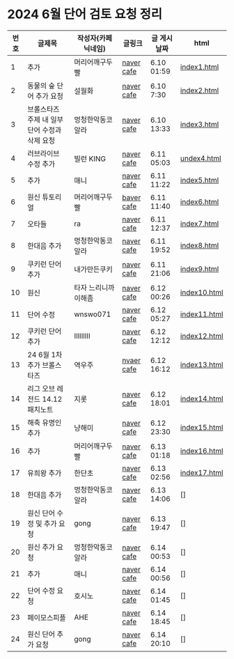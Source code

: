 <h1>2024 6월 단어 검토 요청 정리</h1>

| 번호 | 글제목 | 작성자(카페 닉네임) | 글링크 | 글 게시 날짜 | html |
|----|----|----|----|----|----|
| 1 | 추가 | 머리어깨구두빨 | [naver cafe](https://cafe.naver.com/kkutukorea/126023) | 6.10 01:59 | [index1.html](https://github.com/hafskjfha/kkuko_danchu/blob/main/2024%20Jun/html/index1.html) |
| 2 | 동물의 숲 단어 추가 요청 | 설월화 | [naver cafe](https://cafe.naver.com/kkutukorea/126029) | 6.10 7:30 | [index2.html](https://github.com/hafskjfha/kkuko_danchu/blob/main/2024%20Jun/html/index2.html) |
| 3 | 브롤스타즈 주제 내 일부 단어 수정과 삭제 요청 | 멍청한악동코알라 | [naver cafe](https://cafe.naver.com/kkutukorea/126031) | 6.10 13:33 | [index3.html](https://github.com/hafskjfha/kkuko_danchu/blob/main/2024%20Jun/html/index3.html)
| 4 | 러브라이브 수정 추가 | 빌런 KING | [naver cafe](https://cafe.naver.com/kkutukorea/126039) | 6.11 05:03 | [undex4.html](https://github.com/hafskjfha/kkuko_danchu/blob/main/2024%20Jun/html/index5.html) |
| 5 | 추가 | 매니 | [naver cafe](https://cafe.naver.com/kkutukorea/126040?tc=shared_link) | 6.11 11:22 | [index5.html](https://github.com/hafskjfha/kkuko_danchu/blob/main/2024%20Jun/html/index5.html) |
| 6 | 원신 튜토리얼 | 머리어깨구두빨 | [baver cafe](https://cafe.naver.com/kkutukorea/126041) | 6.11 11:40 | [index6.html](https://github.com/hafskjfha/kkuko_danchu/blob/main/2024%20Jun/html/index6.html) |
| 7 | 오타들 | ra | [naver cafe](https://cafe.naver.com/kkutukorea/126042) | 6.11 12:37 | [index7.html](https://github.com/hafskjfha/kkuko_danchu/blob/main/2024%20Jun/html/index7.html) |
| 8 | 한대음 추가 | 멍청한악동코알라 | [naver cafe](https://cafe.naver.com/kkutukorea/126044) | 6.11 19:52 | [index8.html](https://github.com/hafskjfha/kkuko_danchu/blob/main/2024%20Jun/html/index8.html) | 
| 9 | 쿠키런 단어 추가 | 내가만든쿠키 | [naver cafe](https://cafe.naver.com/kkutukorea/126045) | 6.11 21:06 | [index9.html](https://github.com/hafskjfha/kkuko_danchu/blob/main/2024%20Jun/html/index9.html) |
| 10 | 원신 | 타자 느리니까 이해좀 | [naver cafe](https://cafe.naver.com/kkutukorea/126049) | 6.12 00:26 | [index10.html](https://github.com/hafskjfha/kkuko_danchu/blob/main/2024%20Jun/html/index10.html) |
| 11 | 단어 수정 | wnswo071 | [naver cafe](https://cafe.naver.com/kkutukorea/126052) | 6.12 05:27 | [index11.html](https://github.com/hafskjfha/kkuko_danchu/blob/main/2024%20Jun/html/index11.html) |
| 12 | 쿠키런 단어추가 | IIIllllII | [naver cafe](https://cafe.naver.com/kkutukorea/126053) | 6.12 12:12 | [index12.html](https://github.com/hafskjfha/kkuko_danchu/blob/main/2024%20Jun/html/index12.html) | 
| 13 | 24 6월 1차 추가 브롤스타즈 | 역우주 |  [nvaer cafe](https://cafe.naver.com/kkutukorea/126054) | 6.12 16:12 | [index13.html](https://github.com/hafskjfha/kkuko_danchu/blob/main/2024%20Jun/html/index13.html)
| 14 | 리그 오브 레전드 14.12 패치노트 | 지롯 | [naver cafe](https://cafe.naver.com/kkutukorea/126055) | 6.12 18:01 | [index14.html](https://github.com/hafskjfha/kkuko_danchu/blob/main/2024%20Jun/html/index14.html) |
| 15 | 해축 유명인 추가 | 냥해미 | [naver cafe](https://cafe.naver.com/kkutukorea/126057) | 6.12 23:30 | [index15.html](https://github.com/hafskjfha/kkuko_danchu/blob/main/2024%20Jun/html/index15.html) |
| 16 | 추가 | 머리어깨구두빨 | [naver cafe](https://cafe.naver.com/kkutukorea/126059) | 6.13 01:18 | [index16.html](https://github.com/hafskjfha/kkuko_danchu/blob/main/2024%20Jun/html/index16.html) |
| 17 | 유희왕 추가 | 한단초 | [naver cafe](https://cafe.naver.com/kkutukorea/126060) | 6.13 02:56 | [index17.html](https://github.com/hafskjfha/kkuko_danchu/blob/main/2024%20Jun/html/index17.html) | 
| 18 | 한대음 추가 | 멍청한악동코알라 | [naver cafe](https://cafe.naver.com/kkutukorea/126062) | 6.13 14:06 | [] |
| 19 | 원신 단어 수정 및 추가 요청 | gong | [naver cafe](https://cafe.naver.com/kkutukorea/126066) | 6.13 19:47 | [] |
| 20 | 원신 추가 요청 | 멍청한악동코알라 | [naver cafe](https://cafe.naver.com/kkutukorea/126071) | 6.14 00:53 | [] |
| 21 | 추가 | 매니 | [naver cafe](https://cafe.naver.com/kkutukorea/126072) | 6.14 00:56 | [] |
| 22 | 단어 수정 요청 | 호시노 | [naver cafe](https://cafe.naver.com/kkutukorea/126073) | 6.14 01:45 | [] |
| 23 | 페이모스피플 |  AHE | [naver cafe](https://cafe.naver.com/kkutukorea/126076) | 6.14 18:45 | [] |
| 24 | 원신 단어 추가 요청 | gong | [naver cafe](https://cafe.naver.com/kkutukorea/126078) | 6.14 20:10 | [] |
